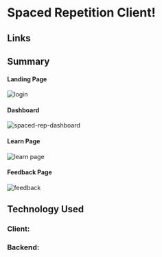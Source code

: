 # Spaced Repetition Client!

## Links

## Summary

#### Landing Page
![login](https://user-images.githubusercontent.com/72902345/111200057-52bf0500-858f-11eb-95d8-11b5ae329d1f.PNG)

#### Dashboard
![spaced-rep-dashboard](https://user-images.githubusercontent.com/72902345/111200072-56528c00-858f-11eb-8945-9d5ed94a7855.PNG)

#### Learn Page
![learn page](https://user-images.githubusercontent.com/72902345/111200043-4f2b7e00-858f-11eb-88c9-7746b0feac8e.PNG)

#### Feedback Page
![feedback](https://user-images.githubusercontent.com/72902345/111199993-4175f880-858f-11eb-8cdd-c7686493bd74.PNG)

## Technology Used

### Client:

### Backend:
